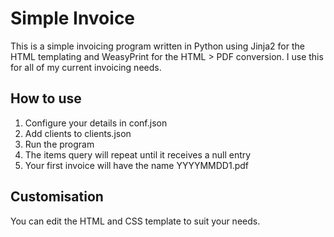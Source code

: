 # Simple Invoice

This is a simple invoicing program written in Python using Jinja2 for the HTML templating and WeasyPrint for the HTML > PDF conversion.
I use this for all of my current invoicing needs.

## How to use

1. Configure your details in conf.json
2. Add clients to clients.json
3. Run the program
4. The items query will repeat until it receives a null entry
5. Your first invoice will have the name YYYYMMDD1.pdf

## Customisation

You can edit the HTML and CSS template to suit your needs.
